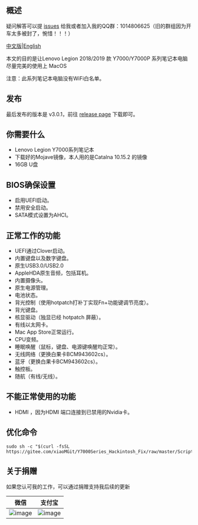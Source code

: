 ## 概述

疑问解答可以提 [issues](https://github.com/xiaoMGitHub/Lenovo_Y7000-Y530_Hackintosh/issues) 给我或者加入我的QQ群：1014806625（旧的群组因为开车太多被封了，惋惜！！！）

[中文版](https://github.com/xiaoMGitHub/Lenovo_Y7000-Y530_Hackintosh/blob/master/README.md)|[English](https://github.com/xiaoMGitHub/Lenovo_Y7000-Y530_Hackintosh/blob/master/README-en.md)

本文的目的是让Lenovo Legion 2018/2019 款 Y7000/Y7000P 系列笔记本电脑尽量完美的使用上 MacOS

注意：此系列笔记本电脑没有WiFi白名单。

## 发布

最后发布的版本是 v3.0.1，前往 [release page](https://github.com/xiaoMGitHub/Lenovo_Y7000-Y530_Hackintosh/releases) 下载即可。

## 你需要什么
- Lenovo Legion Y7000系列笔记本
- 下载好的Mojave镜像，本人用的是Catalna 10.15.2 的镜像
- 16GB U盘

## BIOS确保设置
- 启用UEFI启动。
- 禁用安全启动。
- SATA模式设置为AHCI。

## 正常工作的功能
- UEFI通过Clover启动。
- 内置键盘以及数字键盘。
- 原生USB3.0/USB2.0 
- AppleHDA原生音频，包括耳机。
- 内置摄像头。
- 原生电源管理。
- 电池状态。
- 背光控制（使用hotpatch打补丁实现Fn+功能键调节亮度）。
- 背光键盘。
- 核显驱动（独显已经 hotpatch 屏蔽）。
- 有线以太网卡。
- Mac App Store正常运行。
- CPU变频。
- 睡眠唤醒（鼠标，键盘、电源键唤醒均正常）。
- 无线网络（更换白果卡BCM943602cs）。
- 蓝牙（更换白果卡BCM943602cs）。
- 触控板。
- 随航（有线/无线）。

## 不能正常使用的功能
- HDMI ，因为HDMI 端口连接到已禁用的Nvidia卡。

## 优化命令
```
sudo sh -c "$(curl -fsSL https://gitee.com/xiaoMGit/Y7000Series_Hackintosh_Fix/raw/master/Script/Optimize.sh)"
```

## 关于捐赠

如果您认可我的工作，可以通过捐赠支持我后续的更新

| 微信                                                       | 支付宝                                               |
| ---------------------------------------------------------- | ---------------------------------------------------- |
| ![image](https://gitee.com/xiaoMGit/Y7000Series_Hackintosh_Fix/raw/master/Screenshot/%E5%BE%AE%E4%BF%A1160.jpg) | ![image](https://gitee.com/xiaoMGit/Y7000Series_Hackintosh_Fix/raw/master/Screenshot/%E6%94%AF%E4%BB%98%E5%AE%9D160.jpg) |


